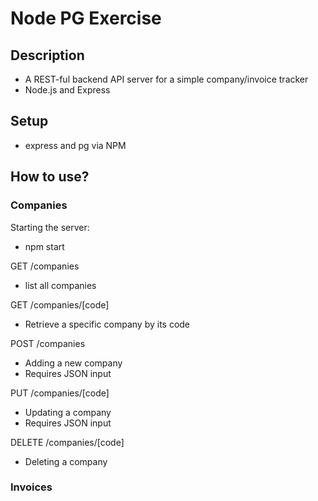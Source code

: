 # Node PG Exercise

## Description

- A REST-ful backend API server for a simple company/invoice tracker
- Node.js and Express

## Setup

- express and pg via NPM

## How to use?

### Companies

Starting the server:
- npm start

GET /companies
- list all companies

GET /companies/[code]
- Retrieve a specific company by its code

POST /companies
- Adding a new company
- Requires JSON input

PUT /companies/[code]
- Updating a company
- Requires JSON input

DELETE /companies/[code]
- Deleting a company

### Invoices
